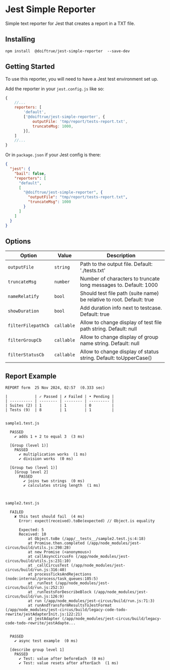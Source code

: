 Jest Simple Reporter
==================
Simple text reporter for Jest that creates a report in a TXT file.


Installing
----------
```shell
npm install  @doiftrue/jest-simple-reporter  --save-dev
```


Getting Started
---------------
To use this reporter, you will need to have a Jest test environment set up.

Add the reporter in your `jest.config.js` like so:

```js
{
	//...
	reporters: [
		'default',
		['@doiftrue/jest-simple-reporter', {
			outputFile: 'tmp/report/tests-report.txt',
			truncateMsg: 1000,
		}],
	]
	//...
}
```

Or in `package.json` if your Jest config is there:
```json
{
  "jest": {
    "bail": false,
    "reporters": [
      "default",
      [
        "@doiftrue/jest-simple-reporter", {
          "outputFile": "tmp/report/tests-report.txt",
          "truncateMsg": 1000
        }
      ]
    ]
  }
}
```


Options
-------

| Option               | Value      | Description                                                           |
|----------------------|------------|-----------------------------------------------------------------------|
| `outputFile`         | `string`   | Path to the output file. Default: './tests.txt'                       |
| `truncateMsg`        | `number`   | Number of characters to truncate long messages to. Default: 1000      |
| `nameRelatify`       | `bool`     | Should test file path (suite name) be relative to root. Default: true |
| `showDuration`       | `bool`     | Add duration info next to testcase. Default: true                     |
| `filterFilepathCb`   | `callable` | Allow to change display of test file path string. Default: null       |
| `filterGroupCb`      | `callable` | Allow to change display of group name string. Default: null           |
| `filterStatusCb`     | `callable` | Allow to change display of status string. Default: toUpperCase()      |



Report Example
--------------
```text
REPORT form  25 Nov 2024, 02:57  (0.333 sec)

|            | ✓ Passed | ✗ Failed | • Pending |
| ---------- | -------- | -------- | --------- |
| Suites (2) | 1        | 1        | 0         |
| Tests (9)  | 8        | 1        | 1         |


sample1.test.js

  PASSED
    ✔ adds 1 + 2 to equal 3  (3 ms)

  [Group (level 1)]
    PASSED
      ✔ multiplication works  (1 ms)
      ✔ division works  (0 ms)

  [Group two (level 1)]
    [Group level 2]
      PASSED
        ✔ joins two strings  (0 ms)
        ✔ calculates string length  (1 ms)



sample2.test.js

  FAILED
    ✘ this test should fail  (4 ms)
      Error: expect(received).toBe(expected) // Object.is equality

      Expected: 5
      Received: 10
          at Object.toBe (/app/__tests__/sample2.test.js:4:18)
          at Promise.then.completed (/app/node_modules/jest-circus/build/utils.js:298:28)
          at new Promise (<anonymous>)
          at callAsyncCircusFn (/app/node_modules/jest-circus/build/utils.js:231:10)
          at _callCircusTest (/app/node_modules/jest-circus/build/run.js:316:40)
          at processTicksAndRejections (node:internal/process/task_queues:105:5)
          at _runTest (/app/node_modules/jest-circus/build/run.js:252:3)
          at _runTestsForDescribeBlock (/app/node_modules/jest-circus/build/run.js:126:9)
          at run (/app/node_modules/jest-circus/build/run.js:71:3)
          at runAndTransformResultsToJestFormat (/app/node_modules/jest-circus/build/legacy-code-todo-rewrite/jestAdapterInit.js:122:21)
          at jestAdapter (/app/node_modules/jest-circus/build/legacy-code-todo-rewrite/jestAdapte...


  PASSED
    ✔ async test example  (0 ms)

  [describe group level 1]
    PASSED
      ✔ Test: value after beforeEach  (0 ms)
      ✔ Test: value resets after afterEach  (1 ms)
```
